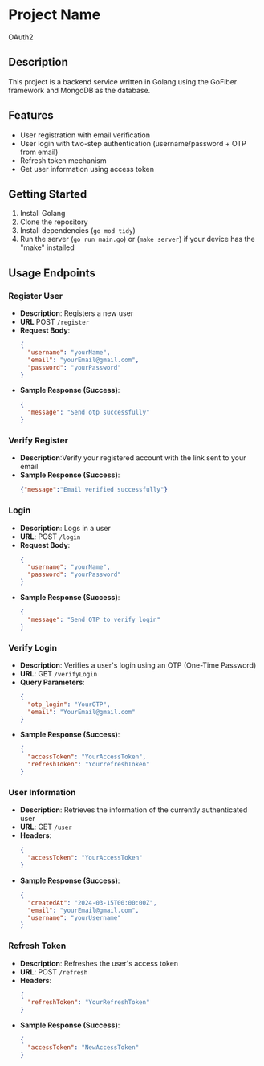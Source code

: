 # Project Name
OAuth2

## Description
This project is a backend service written in Golang using the GoFiber framework and MongoDB as the database. 


## Features
- User registration with email verification
- User login with two-step authentication (username/password + OTP from email)
- Refresh token mechanism
- Get user information using access token

## Getting Started
1. Install Golang
2. Clone the repository
3. Install dependencies (`go mod tidy`)
4. Run the server (`go run main.go`) or (`make server`) if your device has the "make" installed

## Usage Endpoints

### Register User
- **Description**: Registers a new user
- **URL** POST `/register`
- **Request Body**: 
    ```json 
    { 
      "username": "yourName",
      "email": "yourEmail@gmail.com",
      "password": "yourPassword"
    }
- **Sample Response (Success)**: 
    ```json 
    { 
      "message": "Send otp successfully"
    }

### Verify Register
- **Description**:Verify your registered account with the link sent to your email
- **Sample Response (Success)**: 
    ```json 
    {"message":"Email verified successfully"}

### Login
- **Description**: Logs in a user
- **URL**: POST `/login`
- **Request Body**: 
    ```json 
    { 
      "username": "yourName",
      "password": "yourPassword"
    }
- **Sample Response (Success)**: 
    ```json 
    { 
      "message": "Send OTP to verify login"
    }

### Verify Login
- **Description**: Verifies a user's login using an OTP (One-Time Password)
- **URL**: GET `/verifyLogin`
- **Query Parameters**: 
    ```json 
    { 
      "otp_login": "YourOTP",
      "email": "YourEmail@gmail.com"
    }
- **Sample Response (Success)**: 
    ```json 
    { 
      "accessToken": "YourAccessToken",
      "refreshToken": "YourrefreshToken"
    }

### User Information
- **Description**: Retrieves the information of the currently authenticated user
- **URL**: GET `/user`
- **Headers**: 
    ```json 
    { 
      "accessToken": "YourAccessToken"
    }
- **Sample Response (Success)**: 
    ```json 
    { 
      "createdAt": "2024-03-15T00:00:00Z",
      "email": "yourEmail@gmail.com",
      "username": "yourUsername"
    }

### Refresh Token
- **Description**: Refreshes the user's access token
- **URL**: POST `/refresh`
- **Headers**: 
    ```json 
    { 
      "refreshToken": "YourRefreshToken"
    }
- **Sample Response (Success)**: 
    ```json 
    { 
      "accessToken": "NewAccessToken"
    }